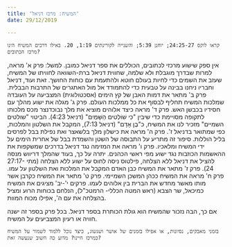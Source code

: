 ```yaml
---
title: 'המשיח: מרכז דניאל'
date: 29/12/2019

---
```


`קראו לוקס 24:25-27; יוחנן 5:39; והשנייה לקורינתים 1:19, 20. באילו דרכים המשיח הינו מרכז הכתובים?`

אין ספק שישוע מרכזי לכתובים, הכוללים את ספר דניאל כמובן. למשל: פרק א' מראה, למרות שבדרך מוגבלת ולא שלמה, שחווית דניאל ברת-השוואה לחוויתו של המשיח, שעזב את השמים כדי לחיות בעולם חוטא ולהתעמת עם כוחות החושך. זאת ועוד, דניאל וחבריו ניחנו בבינה על טבעית כדי להתמודד אל מול האתגרים של התרבות הבבלית. פרק ב' מתאר את דמות האבן של קץ הימים (אסכטולוגית) המצביעה על העובדה שמלכות המשיח תחליף לבסוף את כל ממלכות העולם. פרק ג' מגלה את ישוע מהלך עם חסידיו בכבשן האש. פרק ד' מראה כיצד אלוהים מוציא את מלך נבוכדנצר מכס מלכותו לתקופה מסויימת כדי שיבין "כִּי שׁוֹלְטִים הַשָּׁמַיִם" (דניאל 4:23). הביטוי "שולטים השמיים" מזכיר לנו את המשיח, כ"בֶן אָדָם" (דניאל 7:13), המקבל את השלטון והמלכות, כפי שמתואר בדניאל ז'. פרק ה' מראה את כישלון מלך בלשאצר ואת נפילת בבל לפרסים בליל הוללות. סיפור זה מתריע על התבוסה של השטן והשמדת בבל של אחרית הימים על ידי המשיח ומלאכיו. פרק ו' מראה את המזימה נגד דניאל בדרכים שמשקפות את ההאשמות הכוזבות נגד ישוע מפי ראשי הכהנים. יתרה על כך, בעוד שהמלך דריווש מנסה להציל את דניאל ללא הצלחה, פילטוס ניסה לחוס על ישוע ללא הצלחה (מתי 27:17-24). פרק ז' מתאר את המשיח כבן האדם המקבל את המלכות ואת השלטון על עמו. פרק ח' מראה את המשיח ככהן המשכן השמיימי. פרק ט' מתאר את המשיח כקרבן אשר מותו מאשר מחדש את הברית בין אלוהים לעמו. פרקים י'-יב' מציגים את המשיח כמיכאל, שר הצבא (ראש המטה הכללי- הרמטכ"ל), הנלחם בכוחות הרוע ומציל בהצלחה את עם ה', אפילו מכוח המוות. 

אם כך, הבה נזכור שהמשיח הוא גולת הכותרת בספר דניאל. בכל פרק בספר זה ישנה חוויה או רעיון המצביעים על המשיח.

`בזמני מאבקים, נסיונות, או אפילו בזמנים של אושר ושגשוג, כיצד נוכל ללמוד לשמור על המשיח כמרכז חיינו? מדוע כה חשוב שנעשה זאת?`